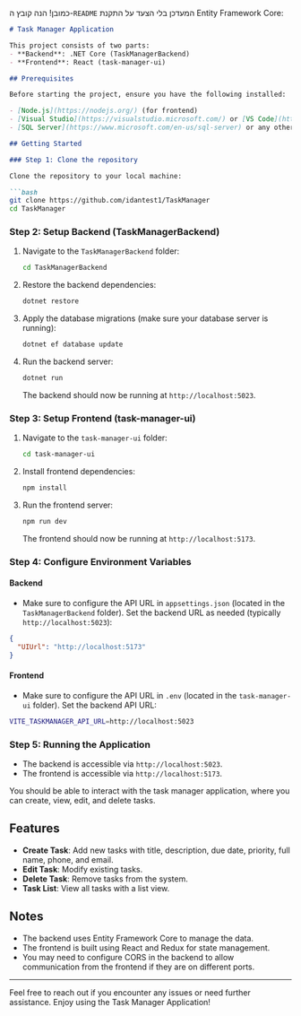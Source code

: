 כמובן! הנה קובץ ה-`README` המעדכן בלי הצעד על התקנת Entity Framework Core:

```markdown
# Task Manager Application

This project consists of two parts:
- **Backend**: .NET Core (TaskManagerBackend)
- **Frontend**: React (task-manager-ui)

## Prerequisites

Before starting the project, ensure you have the following installed:

- [Node.js](https://nodejs.org/) (for frontend)
- [Visual Studio](https://visualstudio.microsoft.com/) or [VS Code](https://code.visualstudio.com/) with the .NET SDK (for backend)
- [SQL Server](https://www.microsoft.com/en-us/sql-server) or any other database you use for the backend

## Getting Started

### Step 1: Clone the repository

Clone the repository to your local machine:

```bash
git clone https://github.com/idantest1/TaskManager
cd TaskManager
```

### Step 2: Setup Backend (TaskManagerBackend)

1. Navigate to the `TaskManagerBackend` folder:
   ```bash
   cd TaskManagerBackend
   ```

2. Restore the backend dependencies:
   ```bash
   dotnet restore
   ```

3. Apply the database migrations (make sure your database server is running):
   ```bash
   dotnet ef database update
   ```

4. Run the backend server:
   ```bash
   dotnet run
   ```

   The backend should now be running at `http://localhost:5023`.

### Step 3: Setup Frontend (task-manager-ui)

1. Navigate to the `task-manager-ui` folder:
   ```bash
   cd task-manager-ui
   ```

2. Install frontend dependencies:
   ```bash
   npm install
   ```

3. Run the frontend server:
   ```bash
   npm run dev
   ```

   The frontend should now be running at `http://localhost:5173`.

### Step 4: Configure Environment Variables

#### Backend

- Make sure to configure the API URL in `appsettings.json` (located in the `TaskManagerBackend` folder). Set the backend URL as needed (typically `http://localhost:5023`):

```json
{
  "UIUrl": "http://localhost:5173"
}
```

#### Frontend

- Make sure to configure the API URL in `.env` (located in the `task-manager-ui` folder). Set the backend API URL:

```bash
VITE_TASKMANAGER_API_URL=http://localhost:5023
```

### Step 5: Running the Application

- The backend is accessible via `http://localhost:5023`.
- The frontend is accessible via `http://localhost:5173`.

You should be able to interact with the task manager application, where you can create, view, edit, and delete tasks.

## Features

- **Create Task**: Add new tasks with title, description, due date, priority, full name, phone, and email.
- **Edit Task**: Modify existing tasks.
- **Delete Task**: Remove tasks from the system.
- **Task List**: View all tasks with a list view.

## Notes

- The backend uses Entity Framework Core to manage the data.
- The frontend is built using React and Redux for state management.
- You may need to configure CORS in the backend to allow communication from the frontend if they are on different ports.

---

Feel free to reach out if you encounter any issues or need further assistance. Enjoy using the Task Manager Application!
```
